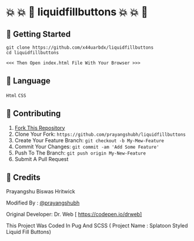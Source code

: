 # 💥 💥 🌟 liquidfillbuttons 💥 💥 🌟

## 🚀 Getting Started
```
git clone https://github.com/x44uarbdx/liquidfillbuttons
cd liquidfillbuttons

<<< Then Open index.html File With Your Browser >>>

```
## 📓 Language
` Html ` 
` CSS ` 

## 🤝 Contributing

1. [Fork This Repository](https://github.com/prayangshubh/liquidfillbuttons/fork)
2. Clone Your Fork: `https://github.com/prayangshubh/liquidfillbuttons`
3. Create Your Feature Branch: `git checkout -b My-Mew-Feature`
4. Commit Your Changes: `git commit -am 'Add Some Feature'`
5. Push To The Branch: `git push origin My-New-Feature`
6. Submit A Pull Request


## 📝 Credits

 Prayangshu Biswas Hritwick
 
 Modified By : [@prayangshubh](https://github.com/prayangshubh)

 Original Developer: Dr. Web [ https://codepen.io/drweb]

 This Project Was Coded In Pug And SCSS ( Project Name : Splatoon Styled Liquid Fill Buttons)

